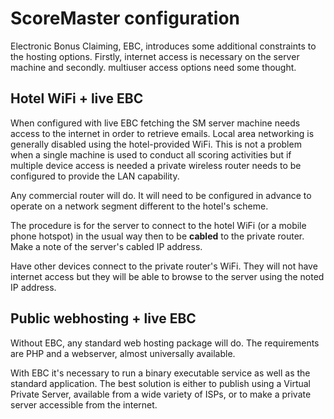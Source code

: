 # ScoreMaster configuration

Electronic Bonus Claiming, EBC, introduces some additional constraints to the hosting options. Firstly, internet access is necessary on the server machine and secondly. multiuser access options need some thought.

## Hotel WiFi + live EBC

When configured with live EBC fetching the SM server machine needs access to the internet in order to retrieve emails. Local area networking is generally disabled using the hotel-provided WiFi. This is not a problem when a single machine is used to conduct all scoring activities but if multiple device access is needed a private wireless router needs to be configured to provide the LAN capability.

Any commercial router will do. It will need to be configured in advance to operate on a network segment different to the hotel's scheme.

The procedure is for the server to connect to the hotel WiFi (or a mobile phone hotspot) in the usual way then to be **cabled** to the private router. Make a note of the server's cabled IP address.

Have other devices connect to the private router's WiFi. They will not have internet access but they will be able to browse to the server using the noted IP address.

## Public webhosting + live EBC

Without EBC, any standard web hosting package will do. The requirements are PHP and a webserver, almost universally available.

With EBC it's necessary to run a binary executable service as well as the standard application. The best solution is either to publish using a Virtual Private Server, available from a wide variety of ISPs, or to make a private server accessible from the internet.